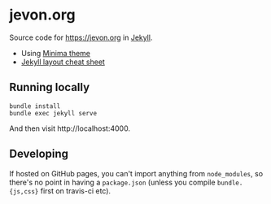 jevon.org
=========

Source code for https://jevon.org in [Jekyll](https://jekyllrb.com/).

* Using [Minima theme](https://github.com/jekyll/minima)
* [Jekyll layout cheat sheet](https://devhints.io/jekyll)

## Running locally

```
bundle install
bundle exec jekyll serve
```

And then visit http://localhost:4000.

## Developing

If hosted on GitHub pages, you can't import anything from `node_modules`, so there's no point in having
a `package.json` (unless you compile `bundle.{js,css}` first on travis-ci etc).
